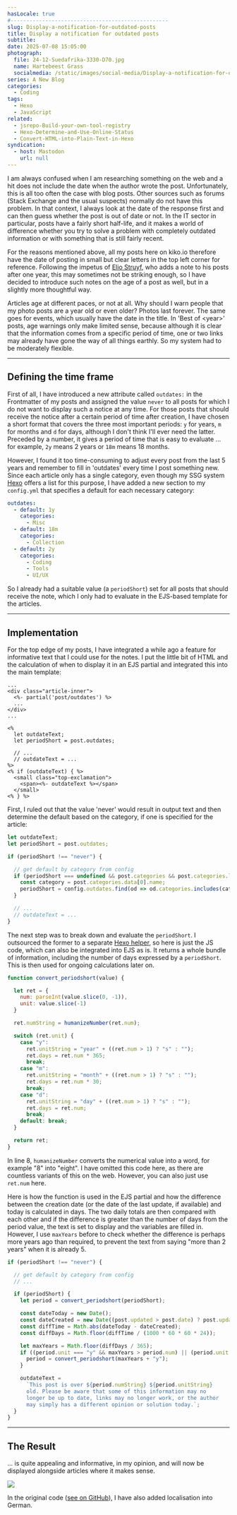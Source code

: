 ```yaml
---
hasLocale: true
#--------------------------------------------------
slug: Display-a-notification-for-outdated-posts
title: Display a notification for outdated posts
subtitle:
date: 2025-07-08 15:05:00
photograph:
  file: 24-12-Suedafrika-3330-D70.jpg
  name: Hartebeest Grass
  socialmedia: /static/images/social-media/Display-a-notification-for-outdated-posts.jpg
series: A New Blog
categories:
  - Coding
tags:
  - Hexo
  - JavaScript
related:
  - jsrepo-Build-your-own-tool-registry
  - Hexo-Determine-and-Use-Online-Status
  - Convert-HTML-into-Plain-Text-in-Hexo
syndication:
  - host: Mastodon
    url: null
---
```


I am always confused when I am researching something on the web and a hit does not include the date when the author wrote the post. Unfortunately, this is all too often the case with blog posts. Other sources such as forums (Stack Exchange and the usual suspects) normally do not have this problem. In that context, I always look at the date of the response first and can then guess whether the post is out of date or not. In the IT sector in particular, posts have a fairly short half-life, and it makes a world of difference whether you try to solve a problem with completely outdated information or with something that is still fairly recent.

For the reasons mentioned above, all my posts here on kiko.io therefore have the date of posting in small but clear letters in the top left corner for reference. Following the impetus of [Elio Struyf](https://www.eliostruyf.com/), who adds a note to his posts after one year, this may sometimes not be striking enough, so I have decided to introduce such notes on the age of a post as well, but in a slightly more thoughtful way.

<!-- more -->

Articles age at different paces, or not at all. Why should I warn people that my photo posts are a year old or even older? Photos last forever. The same goes for events, which usually have the date in the title. In 'Best of &lt;year&gt;' posts, age warnings only make limited sense, because although it is clear that the information comes from a specific period of time, one or two links may already have gone the way of all things earthly. So my system had to be moderately flexible.

---

## Defining the time frame

First of all, I have introduced a new attribute called ``outdates:`` in the Frontmatter of my posts and assigned the value ``never`` to all posts for which I do not want to display such a notice at any time. For those posts that should receive the notice after a certain period of time after creation, I have chosen a short format that covers the three most important periods: ``y`` for years, ``m`` for months and ``d`` for days, although I don't think I'll ever need the latter. Preceded by a number, it gives a period of time that is easy to evaluate ... for example, ``2y`` means 2 years or ``18m`` means 18 months.

However, I found it too time-consuming to adjust every post from the last 5 years and remember to fill in 'outdates' every time I post something new. Since each article only has a single category, even though my SSG system [Hexo](https://hexo.io) offers a list for this purpose, I have added a new section to my ``config.yml`` that specifies a default for each necessary category:

```yaml
outdates:
  - default: 1y
    categories:
      - Misc
  - default: 18m
    categories:
      - Collection
  - default: 2y
    categories:
      - Coding
      - Tools
      - UI/UX
```

So I already had a suitable value (a ``periodShort``) set for all posts that should receive the note, which I only had to evaluate in the EJS-based template for the articles.

---

## Implementation

For the top edge of my posts, I have integrated a while ago a feature for informative text that I could use for the notes. I put the little bit of HTML and the calculation of when to display it in an EJS partial and integrated this into the main template:

```ejs article.ejs
...
<div class="article-inner">
  <%- partial('post/outdates') %>
  ...
</div>
...
```

```ejs outdates.ejs
<%
  let outdateText;
  let periodShort = post.outdates;

  // ...
  // outdateText = ... 
%>
<% if (outdateText) { %>
  <small class="top-exclamation">
    <span><%- outdateText %></span>
  </small>
<% } %>
```

First, I ruled out that the value 'never' would result in output text and then determine the default based on the category, if one is specified for the article:

```js outdates.ejs
let outdateText;
let periodShort = post.outdates;

if (periodShort !== "never") {

  // get default by category from config
  if (periodShort === undefined && post.categories && post.categories.length) {
    const category = post.categories.data[0].name;
    periodShort = config.outdates.find(od => od.categories.includes(category))?.default;
  }

  // ...
  // outdateText = ... 
}
```

The next step was to break down and evaluate the ``periodShort``. I outsourced the former to a separate [Hexo helper](https://hexo.io/api/helper), so here is just the JS code, which can also be integrated into EJS as is. It returns a whole bundle of information, including the number of days expressed by a ``periodShort``. This is then used for ongoing calculations later on.

```js
function convert_periodshort(value) {

  let ret = {
    num: parseInt(value.slice(0, -1)),
    unit: value.slice(-1)
  }

  ret.numString = humanizeNumber(ret.num);

  switch (ret.unit) {
    case "y": 
      ret.unitString = "year" + ((ret.num > 1) ? "s" : "");
      ret.days = ret.num * 365; 
      break;
    case "m": 
      ret.unitString = "month" + ((ret.num > 1) ? "s" : "");
      ret.days = ret.num * 30; 
      break;
    case "d": 
      ret.unitString = "day" + ((ret.num > 1) ? "s" : "");
      ret.days = ret.num; 
      break;
    default: break;
  }

  return ret;
}
```

In line 8, ``humanizeNumber`` converts the numerical value into a word, for example "8" into "eight". I have omitted this code here, as there are countless variants of this on the web. However, you can also just use ``ret.num`` here.

Here is how the function is used in the EJS partial and how the difference between the creation date (or the date of the last update, if available) and today is calculated in days. The two daily totals are then compared with each other and if the difference is greater than the number of days from the period value, the text is set to display and the variables are filled in. However, I use ``maxYears`` before to check whether the difference is perhaps more years ago than required, to prevent the text from saying "more than 2 years" when it is already 5.

```js outdates.ejs
if (periodShort !== "never") {

  // get default by category from config
  // ...

  if (periodShort) {
    let period = convert_periodshort(periodShort);

    const dateToday = new Date();
    const dateCreated = new Date((post.updated > post.date) ? post.updated : post.date);
    const diffTime = Math.abs(dateToday - dateCreated);
    const diffDays = Math.floor(diffTime / (1000 * 60 * 60 * 24));

    let maxYears = Math.floor(diffDays / 365);
    if ((period.unit === "y" && maxYears > period.num) || (period.unit !== "y" && maxYears >= 1)) {
      period = convert_periodshort(maxYears + "y");
    }

    outdateText =
      `This post is over ${period.numString} ${period.unitString} 
      old. Please be aware that some of this information may no 
      longer be up to date, links may no longer work, or the author 
      may simply has a different opinion or solution today.`;
  }
}
```

---

## The Result

... is quite appealing and informative, in my opinion, and will now be displayed alongside articles where it makes sense.

![](/post/Display-a-notification-for-outdated-posts/outdated-post-note-sample.jpg)

In the original code ([see on GitHub](https://github.com/kristofzerbe/kiko.io/blob/master/themes/landscape/layout/_partial/post/outdates.ejs)), I have also added localisation into German.
